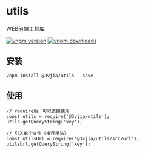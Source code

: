 # utils #

WEB前端工具库

[![vnpm version](https://npm.3weijia.com/badge/v/@3vjia/utils.svg?style=flat-square)](https://npm.3weijia.com/package/@3vjia/utils)
[![vnpm downloads](https://npm.3weijia.com/badge/d/@3vjia/utils.svg?style=flat-square)](https://npm.3weijia.com/package/@3vjia/utils)

## 安装 ##

	vnpm install @3vjia/utils --save

## 使用 ##

	// require后，可以直接使用
	const utils = require('@3vjia/utils');
	utils.getQueryString('key');

	// 引入单个文件（推荐用法）
	const utilsUrl = require('@3vjia/utils/src/url');
	utilsUrl.getQueryString('key');



